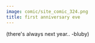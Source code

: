 ```yaml
---
image: comic/site_comic_324.png
title: first anniversary eve
---
```

(there's always next year.. -bluby)
